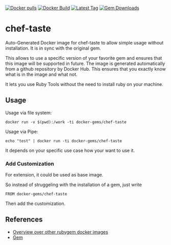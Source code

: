 [![Docker pulls](https://img.shields.io/docker/pulls/rubygem/chef-taste.svg)](https://hub.docker.com/r/rubygem/chef-taste/)
[![Docker Build](https://img.shields.io/docker/automated/rubygem/chef-taste.svg)](https://hub.docker.com/r/rubygem/chef-taste/)
[![Latest Tag](https://img.shields.io/github/tag/docker-rubygem/chef-taste.svg)](https://hub.docker.com/r/rubygem/chef-taste/)
[![Gem Downloads](https://img.shields.io/gem/dt/chef-taste.svg)](https://rubygems.org/gems/chef-taste/)
# chef-taste

Auto-Generated Docker image for chef-taste to allow simple usage without installation.
It is in sync with the original gem.

This allows to use a specific version of your favorite gem and ensures that this image will be supported in future.
The image is generated automatically from a github repository by Docker Hub.
This ensures that you exactly know what is in the image and what not.

It lets you use Ruby Tools without the need to install ruby on your machine.

## Usage

Usage via file system:

`docker run -v $(pwd):/work -ti docker-gems/chef-taste`

Usage via Pipe:

`echo "test" | docker run -ti docker-gems/chef-taste`

It depends on your specific use case how your want to use it.

### Add Customization

For extension, it could be used as base image.

So instead of struggeling with the installation of a gem, just write

`FROM docker-gems/chef-taste`

Then add the customization.

## References

 - [Overview over other rubygem docker images](https://github.com/thinkbot/docker-rubygem)
 - [Gem](https://rubygems.org/gems/chef-taste/)

